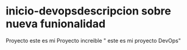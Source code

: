 # inicio-devopsdescripcion sobre nueva funionalidad
Proyecto
este es mi Proyecto increible
"  este es mi proyecto DevOps"
